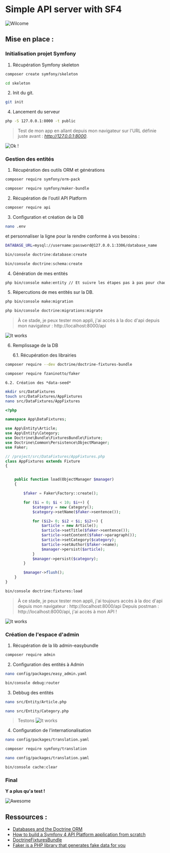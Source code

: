 
# Simple API server with SF4

![Wilcome](https://media.giphy.com/media/VUOMN3AJbxSeY/giphy.gif)

## Mise en place :


### Initialisation projet Symfony

1. Récupération Symfony skeleton

```bash
composer create symfony/skeleton
```

```bash
cd skeleton
```

2. Init du git.

```bash
git init
```

4. Lancement du serveur

```bash
php -S 127.0.0.1:8000 -t public
```

>  Test de mon app en allant depuis mon navigateur sur l'URL définie juste avant : *http://127.0.0.1:8000*.


![Ok !](https://media.giphy.com/media/w77O4Mf1juHPq/giphy.gif)

### Gestion des entités

1. Récupération des outils ORM et générations

```bash
composer require symfony/orm-pack
```

```bash
composer require symfony/maker-bundle
```

2.  Récupération de l'outil API Platform

```bash
composer require api
```

3. Configuration et création de la DB

```bash
nano .env
```

et personnaliser la ligne pour la rendre conforme à vos besoins :

```bash
DATABASE_URL=mysql://username:password@127.0.0.1:3306/database_name
```

```bash
bin/console doctrine:database:create
```

```bash
bin/console doctrine:schema:create 
```

4. Génération de mes entités

```bash
php bin/console make:entity // Et suivre les étapes pas à pas pour chaque entités necessaires.
```

5. Répercutions de mes entités sur la DB.


```bash
php bin/console make:migration
```

```bash
php bin/console doctrine:migrations:migrate
```

> À ce stade, je peux tester mon appli, j'ai accès à la doc d'api depuis mon navigateur : http://localhost:8000/api

![It works](https://media.giphy.com/media/kRXnZwKrPTwVq/giphy.gif)

6. Remplissage de la DB

    6.1.  Récupération des librairies
        
```bash
composer require --dev doctrine/doctrine-fixtures-bundle
```

```bash
composer require fzaninotto/faker
```


    6.2. Création des *data-seed*

```bash
mkdir src/DataFixtures
touch src/DataFixtures/AppFixtures
nano src/DataFixtures/AppFixtures
```

```php
<?php

namespace App\DataFixtures;

use App\Entity\Article;
use App\Entity\Category;
use Doctrine\Bundle\FixturesBundle\Fixture;
use Doctrine\Common\Persistence\ObjectManager;
use Faker;

// /project/src/DataFixtures/AppFixtures.php
class AppFixtures extends Fixture
{


    public function load(ObjectManager $manager)
    {

        $faker = Faker\Factory::create();

        for ($i = 0; $i < 10; $i++) {
            $category = new Category();
            $category->setName($faker->sentence());

            for ($i2= 0; $i2 < $i; $i2++) {
                $article = new Article();
                $article->setTitle($faker->sentence());
                $article->setContent($faker->paragraph());
                $article->setCategory($category);
                $article->setAuthor($faker->name);
                $manager->persist($article);
            }
            $manager->persist($category);
        }

        $manager->flush();
    }
}

```

```bash
bin/console doctrine:fixtures:load
```


> À ce stade, je peux tester mon appli, j'ai toujours accès à la doc d'api depuis mon navigateur : http://localhost:8000/api
> Depuis postman :  http://localhost:8000/api, j'ai accès à mon API !

![It works](https://media.giphy.com/media/fDzM81OYrNjJC/giphy.gif)

### Création de l'espace d'admin

1. Récupération de la lib admin-easybundle

```bash
composer require admin

```

2. Configuration des entités à Admin

```bash
nano config/packages/easy_admin.yaml

```

```bash
bin/console debug:router

```

3. Debbug des entités

```bash
nano src/Entity/Article.php

```

```bash
nano src/Entity/Category.php

```

> Testons
![It works](https://media.giphy.com/media/3oEjI5VtIhHvK37WYo/giphy.gif)

4. Configuration de l'internationalisation

```bash
nano config/packages/translation.yaml
```

```bash
composer require symfony/translation
```

```bash
nano config/packages/translation.yaml

```

```bash
bin/console cache:clear
```


### Final



**Y a plus qu'a test !**


![Awesome](https://media.giphy.com/media/26BGJ1Ih5NfJsKJm8/giphy.gif)


## Ressources :

* [Databases and the Doctrine ORM](https://symfony.com/doc/current/doctrine.html)
* [How to build a Symfony 4 API Platform application from scratch](https://www.nielsvandermolen.com/symfony-4-api-platform-application/)
* [DoctrineFixturesBundle](https://symfony.com/doc/master/bundles/DoctrineFixturesBundle/index.html)
* [Faker is a PHP library that generates fake data for you](https://github.com/fzaninotto/Faker)
